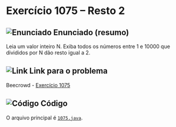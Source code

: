 # Exercício 1075 – Resto 2  
## <img src="https://img.icons8.com/ios-glyphs/24/000000/book.png" alt="Enunciado" /> Enunciado (resumo)  
Leia um valor inteiro N. Exiba todos os números entre 1 e 10000 que divididos por N dão resto igual a 2.

## <img src="https://img.icons8.com/ios-glyphs/24/000000/link.png" alt="Link" /> Link para o problema  
Beecrowd - [Exercício 1075](https://www.beecrowd.com.br/repository/UOJ_1075.html)

## <img src="https://img.icons8.com/ios-glyphs/24/000000/code.png" alt="Código" /> Código  
O arquivo principal é [`1075.java`](1075.java).
